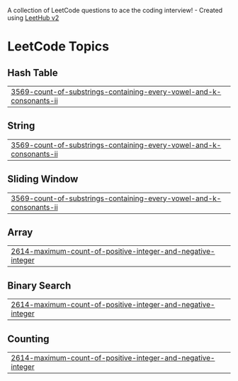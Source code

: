 A collection of LeetCode questions to ace the coding interview! - Created using [LeetHub v2](https://github.com/arunbhardwaj/LeetHub-2.0)
<!---LeetCode Topics Start-->
# LeetCode Topics
## Hash Table
|  |
| ------- |
| [3569-count-of-substrings-containing-every-vowel-and-k-consonants-ii](https://github.com/SuryansDev/DSA-PRO-SERIES/tree/master/3569-count-of-substrings-containing-every-vowel-and-k-consonants-ii) |
## String
|  |
| ------- |
| [3569-count-of-substrings-containing-every-vowel-and-k-consonants-ii](https://github.com/SuryansDev/DSA-PRO-SERIES/tree/master/3569-count-of-substrings-containing-every-vowel-and-k-consonants-ii) |
## Sliding Window
|  |
| ------- |
| [3569-count-of-substrings-containing-every-vowel-and-k-consonants-ii](https://github.com/SuryansDev/DSA-PRO-SERIES/tree/master/3569-count-of-substrings-containing-every-vowel-and-k-consonants-ii) |
## Array
|  |
| ------- |
| [2614-maximum-count-of-positive-integer-and-negative-integer](https://github.com/SuryansDev/DSA-PRO-SERIES/tree/master/2614-maximum-count-of-positive-integer-and-negative-integer) |
## Binary Search
|  |
| ------- |
| [2614-maximum-count-of-positive-integer-and-negative-integer](https://github.com/SuryansDev/DSA-PRO-SERIES/tree/master/2614-maximum-count-of-positive-integer-and-negative-integer) |
## Counting
|  |
| ------- |
| [2614-maximum-count-of-positive-integer-and-negative-integer](https://github.com/SuryansDev/DSA-PRO-SERIES/tree/master/2614-maximum-count-of-positive-integer-and-negative-integer) |
<!---LeetCode Topics End-->